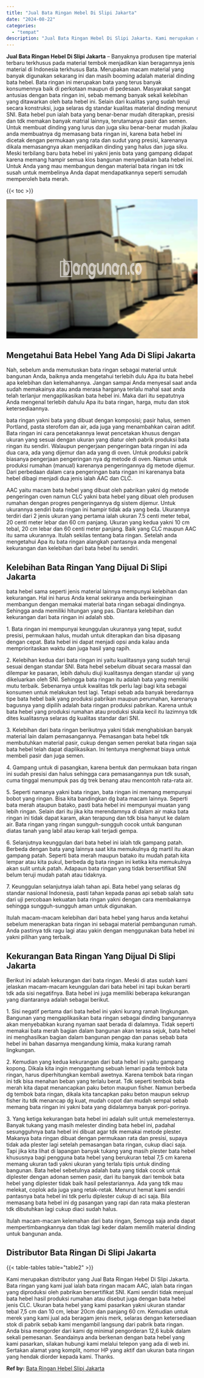 ```yaml
---
title: "Jual Bata Ringan Hebel Di Slipi Jakarta"
date: "2024-08-22"
categories: 
  - "tempat"
description: "Jual Bata Ringan Hebel Di Slipi Jakarta. Kami merupakan distributor yang Jual Bata Ringan Hebel Di Slipi Jakarta. Bata ringan yang kami jual ialah bata ringa..."
---
```


**Jual Bata Ringan Hebel Di Slipi Jakarta** – Banyaknya produsen tipe material terbaru terkhusus pada material tembok menjadikan kian beragamnya jenis material di Indonesia terkhusus Bata. Merupakan macam material yang banyak digunakan sekarang ini dan masih booming adalah material dinding bata hebel. Bata ringan ini merupakan bata yang terus banyak konsumennya baik di perkotaan maupun di pedesaan. Masyarakat sangat antusias dengan bata ringan ini, sebab memang banyak sekali kelebihan yang ditawarkan oleh bata hebel ini. Selain dari kualitas yang sudah teruji secara konstruksi, juga selaras dg standar kualitas material dinding menurut SNI. Bata hebel pun ialah bata yang benar-benar mudah diterapkan, presisi dan tdk memakan banyak matrial lainnya, terutamanya pasir dan semen. Untuk membuat dinding yang lurus dan juga siku benar-benar mudah jikalau anda membuatnya dg memasang bata ringan ini, karena bata hebel ini dicetak dengan permukaan yang rata dan sudut yang presisi, karenanya dikala memasangnya akan menjadikan dinding yang halus dan juga siku. Meski terbilang baru bata hebel ini yakni jenis bata yang gampang didapat karena memang hampir semua kios bangunan menyediakan bata hebel ini. Untuk Anda yang mau membangun dengan material bata ringan ini tdk susah untuk membelinya Anda dapat mendapatkannya seperti semudah memperoleh bata merah.

{{< toc >}}

![Jual Bata Ringan Hebel Di Slipi Jakarta](/images/jual-hebel-murah-32.png)

## Mengetahui Bata Hebel Yang Ada Di Slipi Jakarta

Nah, sebelum anda memutuskan bata ringan sebagai material untuk bangunan Anda, baiknya anda mengetahui terlebih dulu Apa itu bata hebel apa kelebihan dan kelemahannya. Jangan sampai Anda menyesal saat anda sudah memakainya atau anda merasa harganya terlalu mahal saat anda telah terlanjur mengaplikasikan bata hebel ini. Maka dari itu sepatutnya Anda mengenal terlebih dahulu Apa itu bata ringan, harga, mutu dan stok ketersediaannya.

bata ringan yakni bata yang dibuat dengan komposisi; pasir halus, semen Portland, pasta sterofom dan air, ada juga yang menambahkan cairan aditif. Bata ringan ini cara pencetakannya lewat pencetakan khusus dengan ukuran yang sesuai dengan ukuran yang diatur oleh pabrik produksi bata ringan itu sendiri. Walaupun pengerjaan pengeringan bata ringan ini ada dua cara, ada yang dijemur dan ada yang di oven. Untuk produksi pabrik biasanya pengerjaan pengeringan nya dg metode di oven. Namun untuk produksi rumahan (manual) karenanya pengeringannya dg metode dijemur. Dari perbedaan dalam cara pengeringan bata ringan ini karenanya bata hebel dibagi menjadi dua jenis ialah AAC dan CLC.

AAC yaitu macam bata hebel yang dibuat oleh pabrikan yakni dg metode pengeringan oven namun CLC yakni bata hebel yang dibuat oleh produsen rumahan dengan progres pengeringannya dg sistem dijemur. Untuk ukurannya sendiri bata ringan ini hampir tidak ada yang beda. Ukurannya terdiri dari 2 jenis ukuran yang pertama ialah ukuran 7.5 centi meter tebal, 20 centi meter lebar dan 60 cm panjang. Ukuran yang kedua yakni 10 cm tebal, 20 cm lebar dan 60 centi meter panjang. Baik yang CLC maupun AAC itu sama ukurannya. Itulah sekilas tentang bata ringan. Setelah anda mengetahui Apa itu bata ringan alangkah pantasnya anda mengenal kekurangan dan kelebihan dari bata hebel itu sendiri.

## Kelebihan Bata Ringan Yang Dijual Di Slipi Jakarta

bata hebel sama seperti jenis material lainnya mempunyai kelebihan dan kekurangan. Hal ini harus Anda kenal sekiranya anda berkeinginan membangun dengan memakai material bata ringan sebagai dindingnya. Sehingga anda memiliki hitungan yang pas. Diantara kelebihan dan kekurangan dari bata ringan ini adalah sbb.

1\. Bata ringan ini mempunyai keunggulan ukurannya yang tepat, sudut presisi, permukaan halus, mudah untuk diterapkan dan bisa dipasang dengan cepat. Bata hebel ini dapat menjadi opsi anda kalau anda memprioritaskan waktu dan juga hasil yang rapih.

2\. Kelebihan kedua dari bata ringan ini yaitu kualitasnya yang sudah teruji sesuai dengan standar SNI. Bata hebel sebelum dibuat secara massal dan dilempar ke pasaran, lebih dahulu diuji kualitasnya dengan standar uji yang dikeluarkan oleh SNI. Sehingga bata ringan itu adalah bata yang memiliki mutu terbaik. Sebenarnya untuk kwalitas tdk perlu lagi bagi kita sebagai konsumen untuk melakukan test lagi. Tetapi sebab ada banyak beredarnya tipe bata hebel baik yang produksi pabrikan maupun perumahan, karenanya bagusnya yang dipilih adalah bata ringan produksi pabrikan. Karena untuk bata hebel yang produksi rumahan atau produksi skala kecil itu lazimnya tdk dites kualitasnya selaras dg kualitas standar dari SNI.

3\. Kelebihan dari bata ringan berikutnya yakni tidak menghabiskan banyak material lain dalam pemasangannya. Pemasangan bata hebel tdk membutuhkan material pasir, cukup dengan semen perekat bata ringan saja bata hebel telah dapat diaplikasikan. Ini tentunya menghemat biaya untuk membeli pasir dan juga semen.

4\. Gampang untuk di pasangkan, karena bentuk dan permukaan bata ringan ini sudah presisi dan halus sehingga cara pemasangannya pun tdk susah, cuma tinggal menumpuk pas dg trek benang atau mencontoh rata-rata air.

5\. Seperti namanya yakni bata ringan, bata ringan ini memang mempunyai bobot yang ringan. Bisa kita bandingkan dg bata macam lainnya. Seperti bata merah ataupun batako, pasti bata hebel ini mempunyai muatan yang lebih ringan. Selain dari itu jika kita merendamnya di dalam air maka bata ringan ini tidak dapat karam, akan terapung dan tdk bisa hanyut ke dalam air. Bata ringan yang ringan sungguh-sungguh cocok untuk bangunan diatas tanah yang labil atau kerap kali terjadi gempa.

6\. Selanjutnya keunggulan dari bata hebel ini ialah tdk gampang patah. Berbeda dengan bata yang lainnya saat kita memukulnya dg martil itu akan gampang patah. Seperti bata merah maupun batako itu mudah patah kita lempar atau kita pukul, berbeda dg bata ringan ini ketika kita memukulnya akan sulit untuk patah. Adapaun bata ringan yang tidak bersertifikat SNI belum teruji mudah patah atau tidaknya.

7\. Keunggulan selanjutnya ialah tahan api. Bata hebel yang selaras dg standar nasional Indonesia, pasti tahan kepada panas api sebab salah satu dari uji percobaan kekuatan bata ringan yakni dengan cara membakarnya sehingga sungguh-sungguh aman untuk digunakan.

Itulah macam-macam kelebihan dari bata hebel yang harus anda ketahui sebelum menerapkan bata ringan ini sebagai material pembangunan rumah. Anda pastinya tdk ragu lagi atau yakin dengan menggunakan bata hebel ini yakni pilihan yang terbaik.

## Kekurangan Bata Ringan Yang Dijual Di Slipi Jakarta

Berikut ini adalah kekurangan dari bata ringan. Meski di atas sudah kami jelaskan macam-macam keunggulan dari bata hebel ini tapi bukan berarti tdk ada sisi negatifnya. Bata hebel ini juga memiliki beberapa kekurangan yang diantaranya adalah sebagai berikut.

1\. Sisi negatif pertama dari bata hebel ini yakni kurang ramah lingkungan. Bangunan yang mengaplikasikan bata ringan sebagai dinding bangunannya akan menyebabkan kurang nyaman saat berada di dalamnya. Tidak seperti memakai bata merah bagian dalam bangunan akan terasa sejuk, bata hebel ini menghasilkan bagian dalam bangunan pengap dan panas sebab bata hebel ini bahan dasarnya mengandung kimia, maka kurang ramah lingkungan.

2\. Kemudian yang kedua kekurangan dari bata hebel ini yaitu gampang kopong. Dikala kita ingin menggantung sebuah lemari pada tembok bata ringan, harus diperhitungkan kembali awetnya. Karena tembok bata ringan ini tdk bisa menahan beban yang terlalu berat. Tdk seperti tembok bata merah kita dapat menancapkan paku beton maupun fisher. Namun berbeda dg tembok bata ringan, dikala kita tancapkan paku beton maupun sekrup fisher itu tdk menancap dg kuat, mudah copot dan mudah sempal sebab memang bata ringan ini yakni bata yang didalamnya banyak pori-porinya.

3\. Yang ketiga kekurangan bata hebel ini adalah sulit untuk memelesternya. Banyak tukang yang masih melester dinding bata hebel ini, padahal sesungguhnya bata hebel ini dibuat agar tdk memakai metode plester. Makanya bata ringan dibuat dengan permukaan rata dan presisi, supaya tidak ada plester lagi setelah pemasangan bata ringan, cukup diaci saja. Tapi jika kita lihat di lapangan banyak tukang yang masih plester bata hebel khususnya bagi pengguna bata hebel yang berukuran tebal 7,5 cm karena memang ukuran tadi yakni ukuran yang terlalu tipis untuk dinding bangunan. Bata hebel sebetulnya adalah bata yang tidak cocok untuk diplester dengan adonan semen pasir, dari itu banyak dari tembok bata hebel yang diplester tidak baik hasil pelestariannya. Ada yang tdk mau melekat, coplok ada juga yang retak-retak. Menurut hemat kami sendiri pantasnya bata hebel ini tdk perlu diplester cukup di aci saja. Bila memasang bata hebel ini dg pasangan yang rapi dan rata maka plesteran tdk dibutuhkan lagi cukup diaci sudah halus.

Itulah macam-macam kelemahan dari bata ringan, Semoga saja anda dapat mempertimbangkannya dan tidak lagi keder dalam memilih material dinding untuk bangunan anda.

## Distributor Bata Ringan Di Slipi Jakarta

{{< table-tables table="table2" >}}

Kami merupakan distributor yang Jual Bata Ringan Hebel Di Slipi Jakarta. Bata ringan yang kami jual ialah bata ringan macam AAC, ialah bata ringan yang diproduksi oleh pabrikan bersertifikat SNI. Kami sendiri tidak menjual bata hebel hasil produksi rumahan atau disebut juga dengan bata hebel jenis CLC. Ukuran bata hebel yang kami pasarkan yakni ukuran standar tebal 7,5 cm dan 10 cm, lebar 20cm dan panjang 60 cm. Kemudian untuk merek yang kami jual ada beragam jenis merk, selaras dengan ketersediaan stok di pabrik sebab kami mengambil langsung dari pabrik bata ringan. Anda bisa mengorder dari kami dg minimal pengorderan 12,6 kubik dalam sekali pemesanan. Seandainya anda berkenan dengan bata hebel yang kami pasarkan, silakan hubungi kami melalui telepon yang ada di web ini. Sertakan alamat yang komplit, nomor HP yang aktif dan ukuran bata ringan yang hendak diorder kepada kami. Thanks.

**Ref by:** [Bata Ringan Hebel Slipi Jakarta](https://id.wikipedia.org/wiki/Bata)
